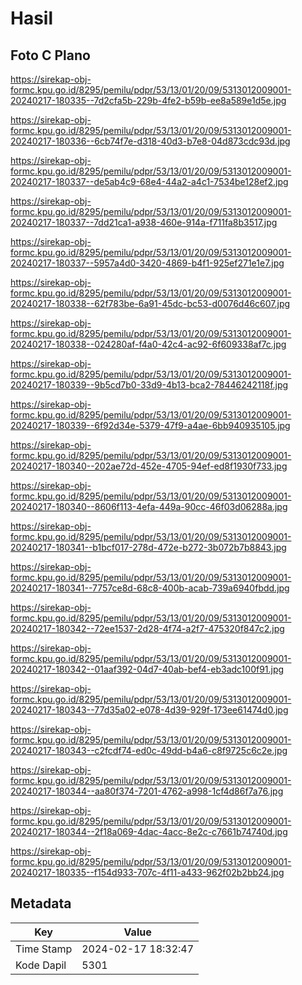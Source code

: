 # Hasil

## Foto C Plano

https://sirekap-obj-formc.kpu.go.id/8295/pemilu/pdpr/53/13/01/20/09/5313012009001-20240217-180335--7d2cfa5b-229b-4fe2-b59b-ee8a589e1d5e.jpg

https://sirekap-obj-formc.kpu.go.id/8295/pemilu/pdpr/53/13/01/20/09/5313012009001-20240217-180336--6cb74f7e-d318-40d3-b7e8-04d873cdc93d.jpg

https://sirekap-obj-formc.kpu.go.id/8295/pemilu/pdpr/53/13/01/20/09/5313012009001-20240217-180337--de5ab4c9-68e4-44a2-a4c1-7534be128ef2.jpg

https://sirekap-obj-formc.kpu.go.id/8295/pemilu/pdpr/53/13/01/20/09/5313012009001-20240217-180337--7dd21ca1-a938-460e-914a-f711fa8b3517.jpg

https://sirekap-obj-formc.kpu.go.id/8295/pemilu/pdpr/53/13/01/20/09/5313012009001-20240217-180337--5957a4d0-3420-4869-b4f1-925ef271e1e7.jpg

https://sirekap-obj-formc.kpu.go.id/8295/pemilu/pdpr/53/13/01/20/09/5313012009001-20240217-180338--62f783be-6a91-45dc-bc53-d0076d46c607.jpg

https://sirekap-obj-formc.kpu.go.id/8295/pemilu/pdpr/53/13/01/20/09/5313012009001-20240217-180338--024280af-f4a0-42c4-ac92-6f609338af7c.jpg

https://sirekap-obj-formc.kpu.go.id/8295/pemilu/pdpr/53/13/01/20/09/5313012009001-20240217-180339--9b5cd7b0-33d9-4b13-bca2-78446242118f.jpg

https://sirekap-obj-formc.kpu.go.id/8295/pemilu/pdpr/53/13/01/20/09/5313012009001-20240217-180339--6f92d34e-5379-47f9-a4ae-6bb940935105.jpg

https://sirekap-obj-formc.kpu.go.id/8295/pemilu/pdpr/53/13/01/20/09/5313012009001-20240217-180340--202ae72d-452e-4705-94ef-ed8f1930f733.jpg

https://sirekap-obj-formc.kpu.go.id/8295/pemilu/pdpr/53/13/01/20/09/5313012009001-20240217-180340--8606f113-4efa-449a-90cc-46f03d06288a.jpg

https://sirekap-obj-formc.kpu.go.id/8295/pemilu/pdpr/53/13/01/20/09/5313012009001-20240217-180341--b1bcf017-278d-472e-b272-3b072b7b8843.jpg

https://sirekap-obj-formc.kpu.go.id/8295/pemilu/pdpr/53/13/01/20/09/5313012009001-20240217-180341--7757ce8d-68c8-400b-acab-739a6940fbdd.jpg

https://sirekap-obj-formc.kpu.go.id/8295/pemilu/pdpr/53/13/01/20/09/5313012009001-20240217-180342--72ee1537-2d28-4f74-a2f7-475320f847c2.jpg

https://sirekap-obj-formc.kpu.go.id/8295/pemilu/pdpr/53/13/01/20/09/5313012009001-20240217-180342--01aaf392-04d7-40ab-bef4-eb3adc100f91.jpg

https://sirekap-obj-formc.kpu.go.id/8295/pemilu/pdpr/53/13/01/20/09/5313012009001-20240217-180343--77d35a02-e078-4d39-929f-173ee61474d0.jpg

https://sirekap-obj-formc.kpu.go.id/8295/pemilu/pdpr/53/13/01/20/09/5313012009001-20240217-180343--c2fcdf74-ed0c-49dd-b4a6-c8f9725c6c2e.jpg

https://sirekap-obj-formc.kpu.go.id/8295/pemilu/pdpr/53/13/01/20/09/5313012009001-20240217-180344--aa80f374-7201-4762-a998-1cf4d86f7a76.jpg

https://sirekap-obj-formc.kpu.go.id/8295/pemilu/pdpr/53/13/01/20/09/5313012009001-20240217-180344--2f18a069-4dac-4acc-8e2c-c7661b74740d.jpg

https://sirekap-obj-formc.kpu.go.id/8295/pemilu/pdpr/53/13/01/20/09/5313012009001-20240217-180335--f154d933-707c-4f11-a433-962f02b2bb24.jpg


## Metadata

| Key        | Value               |
| ---------- | ------------------- |
| Time Stamp | 2024-02-17 18:32:47 |
| Kode Dapil | 5301                |



